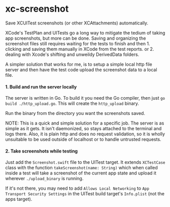 # xc-screenshot
Save XCUITest screenshots (or other XCAttachments) automatically.

XCode's TestPlan and UITests go a long way to mitigate the tedium of taking app screenshots, but more can be done. Saving and organizing the screenshot files still requires waiting for the tests to finish and then 1. clicking and saving them manually in XCode from the test reports. or 2. dealing with Xcode's shifting and unweildy DerivedData folders.

A simpler solution that works for me, is to setup a simple local http file server and then have the test code upload the screenshot data to a local file. 

#### 1. Build and run the server locally

The server is written in Go. To build it you need the Go compiler, then just `go build ./http_upload.go`. This will create the `http_upload` binary.

Run the binary from the directory you want the screenshots saved. 

NOTE: This is a quick and simple solution for a specific job. 
The server is as simple as it gets. It isn't daemonized, so stays attached to the terminal and logs there. Also, it is plain http and does no request validation, so it is wholly unsuitable to be used outside of localhost or to handle untrusted requests.

#### 2. Take screenshots while testing

Just add the `Screenshot.swift` file to the UITest target. It extends `XCTestCase` class with the function `takeScreenshot(name: String)` which when called inside a test will take a screenshot of the current app state and upload it wherever `./upload_binary` is running.

If it's not there, you may need to add `Allows Local Networking` to `App Transport Security Settings` in the UITest build target's `Info.plist` (not the apps target).





